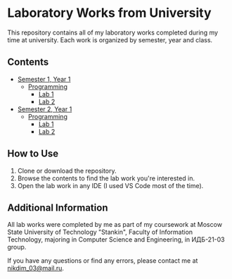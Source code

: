 # Laboratory Works from University

This repository contains all of my laboratory works completed during my time at university. Each work is organized by semester, year and class.

## Contents

- [Semester 1, Year 1](semester1-year1/)
  - [Programming](semester1-year1/programming/)
    - [Lab 1](semester1-year1/programming/lab1/)
    - [Lab 2](semester1-year1/programming/lab2/)
- [Semester 2, Year 1](semester2-year1/)
  - [Programming](semester2-year1/programming/)
    - [Lab 1](semester2-year1/programming/lab1/)
    - [Lab 2](semester2-year1/programming/lab2/)

## How to Use

1. Clone or download the repository.
2. Browse the contents to find the lab work you're interested in.
3. Open the lab work in any IDE (I used VS Code most of the time).

## Additional Information

All lab works were completed by me as part of my coursework at Moscow State University of Technology "Stankin", Faculty of Information Technology, majoring in Computer Science and Engineering, in ИДБ-21-03 group.

If you have any questions or find any errors, please contact me at nikdim_03@mail.ru.
